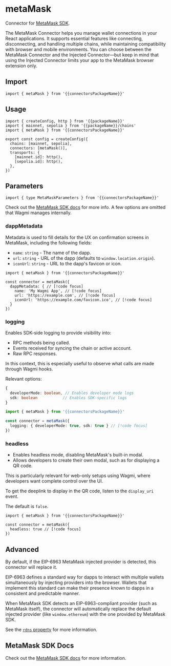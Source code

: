 <!-- <script setup>
const docsPath = 'react'
const packageName = 'wagmi'
const connectorsPackageName = 'wagmi/connectors'
</script> -->

# metaMask

Connector for [MetaMask SDK](https://github.com/MetaMask/metamask-sdk).

The MetaMask Connector helps you manage wallet connections in your React applications. It supports essential features like connecting, disconnecting, and handling multiple chains, while maintaining compatibility with browser and mobile environments. You can choose between the MetaMask Connector and the Injected Connector—but keep in mind that using the Injected Connector limits your app to the MetaMask browser extension only.

## Import

```ts-vue
import { metaMask } from '{{connectorsPackageName}}'
```

## Usage

```ts-vue{3,7}
import { createConfig, http } from '{{packageName}}'
import { mainnet, sepolia } from '{{packageName}}/chains'
import { metaMask } from '{{connectorsPackageName}}'

export const config = createConfig({
  chains: [mainnet, sepolia],
  connectors: [metaMask()],
  transports: {
    [mainnet.id]: http(),
    [sepolia.id]: http(),
  },
})
```

## Parameters

```ts-vue
import { type MetaMaskParameters } from '{{connectorsPackageName}}'
```

Check out the [MetaMask SDK docs](https://docs.metamask.io/wallet/connect/3rd-party-libraries/wagmi/) for more info. A few options are omitted that Wagmi manages internally.

### dappMetadata

Metadata is used to fill details for the UX on confirmation screens in MetaMask, including the following fields:

- `name`: `string` - The name of the dapp.
- `url`: `string` - URL of the dapp (defaults to `window.location.origin`).
- `iconUrl`: `string` - URL to the dapp's favicon or icon.

```ts-vue
import { metaMask } from '{{connectorsPackageName}}'

const connector = metaMask({
  dappMetadata: { // [!code focus]
    name: 'My Wagmi App', // [!code focus]
    url: 'https://example.com', // [!code focus]
    iconUrl: 'https://example.com/favicon.ico', // [!code focus]
  }
})
```

### logging

Enables SDK-side logging to provide visibility into:

- RPC methods being called.
- Events received for syncing the chain or active account.
- Raw RPC responses.

In this context, this is especially useful to observe what calls are made through Wagmi hooks.

Relevant options:

```ts
{
  developerMode: boolean, // Enables developer mode logs
  sdk: boolean           // Enables SDK-specific logs
}
```

```ts
import { metaMask } from '{{connectorsPackageName}}'

const connector = metaMask({
  logging: { developerMode: true, sdk: true } // [!code focus]
})
```

### headless

- Enables headless mode, disabling MetaMask's built-in modal.
- Allows developers to create their own modal, such as for displaying a QR code.

This is particularly relevant for web-only setups using Wagmi, where developers want complete control over the UI.

To get the deeplink to display in the QR code, listen to the `display_uri` event.

The default is `false`.

```ts-vue
import { metaMask } from '{{connectorsPackageName}}'

const connector = metaMask({
  headless: true // [!code focus]
})
```

## Advanced

By default, if the EIP-6963 MetaMask injected provider is detected, this connector will replace it.

EIP-6963 defines a standard way for dapps to interact with multiple wallets simultaneously by injecting providers into the browser. Wallets that implement this standard can make their presence known to dapps in a consistent and predictable manner.

When MetaMask SDK detects an EIP-6963-compliant provider (such as MetaMask itself), the connector will automatically replace the default injected provider (like `window.ethereum`) with the one provided by MetaMask SDK.

See the [`rdns` property](https://wagmi.sh/dev/creating-connectors#properties) for more information.

## MetaMask SDK Docs

Check out the [MetaMask SDK docs](https://docs.metamask.io/wallet/connect/metamask-sdk/javascript/react/) for more information.
